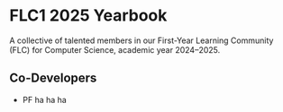 # FLC1 2025 Yearbook

A collective of talented members in our First-Year Learning Community (FLC) for Computer Science, academic year 2024–2025.

## Co-Developers
- PF ha ha ha
